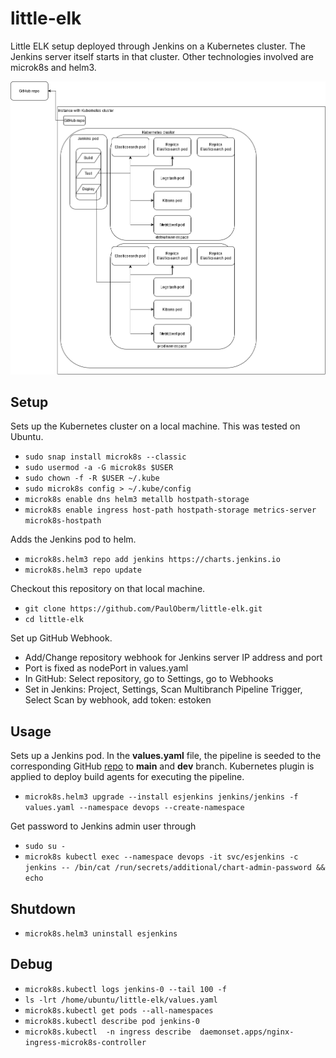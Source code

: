 # little-elk #
Little ELK setup deployed through Jenkins on a Kubernetes cluster.
The Jenkins server itself starts in that cluster.
Other technologies involved are microk8s and helm3.

![alt text](elkstack.drawio.png "Architecture overview")

## Setup ##
Sets up the Kubernetes cluster on a local machine.
This was tested on Ubuntu.
- `sudo snap install microk8s --classic`
- `sudo usermod -a -G microk8s $USER`
- `sudo chown -f -R $USER ~/.kube`
- `sudo microk8s config > ~/.kube/config`
- `microk8s enable dns helm3 metallb hostpath-storage`
- `microk8s enable ingress host-path hostpath-storage metrics-server microk8s-hostpath`

Adds the Jenkins pod to helm.
- `microk8s.helm3 repo add jenkins https://charts.jenkins.io`
- `microk8s.helm3 repo update`

Checkout this repository on that local machine.
- `git clone https://github.com/PaulOberm/little-elk.git`
- `cd little-elk`

Set up GitHub Webhook.
- Add/Change repository webhook for Jenkins server IP address and port
- Port is fixed as nodePort in values.yaml
- In GitHub: Select repository, go to Settings, go to Webhooks
- Set in Jenkins: Project, Settings, Scan Multibranch Pipeline Trigger, Select Scan by webhook, add token: estoken

## Usage ##
Sets up a Jenkins pod. In the **values.yaml** file, the pipeline is seeded to
the corresponding GitHub [repo](https://github.com/PaulOberm/little-elk) to **main**
and **dev** branch. Kubernetes plugin is applied to deploy build agents for
executing the pipeline.

- `microk8s.helm3 upgrade --install esjenkins jenkins/jenkins -f values.yaml --namespace devops --create-namespace`

Get password to Jenkins admin user through
- `sudo su -`
- `microk8s kubectl exec --namespace devops -it svc/esjenkins -c jenkins -- /bin/cat /run/secrets/additional/chart-admin-password && echo`

## Shutdown ##
- `microk8s.helm3 uninstall esjenkins`

## Debug ##
- `microk8s.kubectl logs jenkins-0 --tail 100 -f`
- `ls -lrt /home/ubuntu/little-elk/values.yaml`
- `microk8s.kubectl get pods --all-namespaces`
- `microk8s.kubectl describe pod jenkins-0`
- `microk8s.kubectl  -n ingress describe  daemonset.apps/nginx-ingress-microk8s-controller`